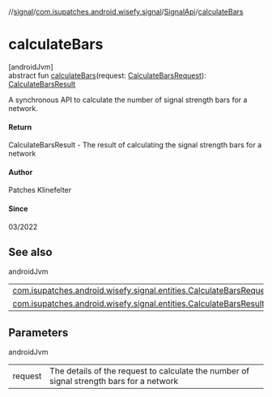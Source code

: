 //[signal](../../../index.md)/[com.isupatches.android.wisefy.signal](../index.md)/[SignalApi](index.md)/[calculateBars](calculate-bars.md)

# calculateBars

[androidJvm]\
abstract fun [calculateBars](calculate-bars.md)(request: [CalculateBarsRequest](../../com.isupatches.android.wisefy.signal.entities/-calculate-bars-request/index.md)): [CalculateBarsResult](../../com.isupatches.android.wisefy.signal.entities/-calculate-bars-result/index.md)

A synchronous API to calculate the number of signal strength bars for a network.

#### Return

CalculateBarsResult - The result of calculating the signal strength bars for a network

#### Author

Patches Klinefelter

#### Since

03/2022

## See also

androidJvm

| | |
|---|---|
| [com.isupatches.android.wisefy.signal.entities.CalculateBarsRequest](../../com.isupatches.android.wisefy.signal.entities/-calculate-bars-request/index.md) |  |
| [com.isupatches.android.wisefy.signal.entities.CalculateBarsResult](../../com.isupatches.android.wisefy.signal.entities/-calculate-bars-result/index.md) |  |

## Parameters

androidJvm

| | |
|---|---|
| request | The details of the request to calculate the number of signal strength bars for a network |
